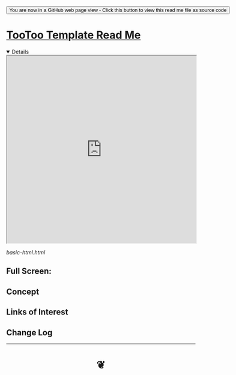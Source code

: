 
<div><input type=button onclick="window.location.href='https://github.com/pushme-pullyou/pushme-pullyou.github.io/blob/master/tootoo-templates/README.md'";
value='You are now in a GitHub web page view - Click this button to view this read me file as source code' ></div>


<span style=display:none; > [You are now in a GitHub source code view - click this link to view Read Me file as a web page]( https://pushme-pullyou.github.io/#tootoo-templates/README.md "View file as a web page." ) </span>


# [TooToo Template Read Me]( #README.md )

<details open>
<iframe src="https://pushme-pullyou.github.io/tootoo-templates/basic-html" width="100%" height="500px" >Iframes are not viewable in GitHub.com</iframe>
 </details>

_basic-html.html_

<span style="display: none" ></span>

## Full Screen: []( .html )


## Concept


## Links of Interest


## Change Log

***


# <center title="hello!" ><a href=javascript:window.scrollTo(0,0); style=text-decoration:none; > ❦ </a></center>
